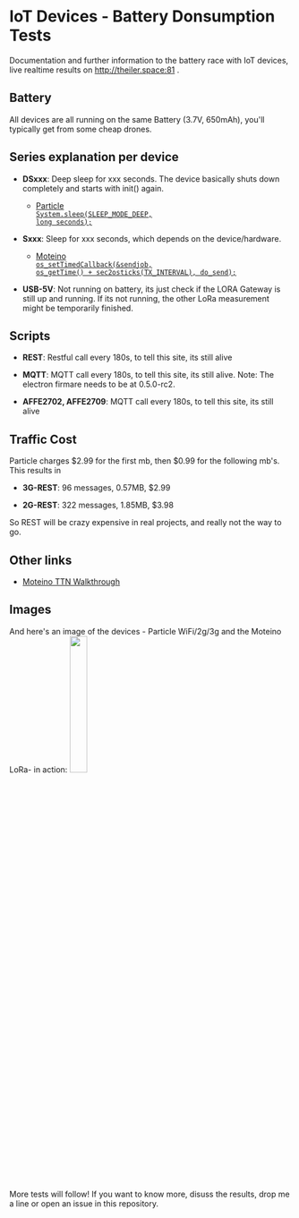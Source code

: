 # IoT Devices - Battery Donsumption Tests

Documentation and further information to the battery race with IoT devices, live realtime results on http://theiler.space:81 .

## Battery
All devices are all running on the same Battery (3.7V, 650mAh), you'll typically get from some cheap drones.

## Series explanation per device

* **DSxxx**: Deep sleep for xxx seconds. The device basically shuts down completely and starts with init() again.

  * [Particle](https://www.particle.io/) <code class="language-html" data-lang="c"><span class="nt">
        <a href="https://docs.particle.io/reference/firmware/electron/#sleep-sleep-">System.sleep(SLEEP_MODE_DEEP, long seconds);</a>
      </span></code>

* **Sxxx**: Sleep for xxx seconds, which depends on the device/hardware.

  * [Moteino](http://lowpowerlab.com/moteino/) <code class="language-html" data-lang="c"><span class="nt">
        <a href="https://github.com/matthijskooijman/arduino-lmic/blob/master/examples/ttn/ttn.ino">os_setTimedCallback(&sendjob, os_getTime() + sec2osticks(TX_INTERVAL), do_send);</a>
      </span></code>
* **USB-5V**: Not running on battery, its just check if the LORA Gateway is still up and running. If its not running, the other LoRa measurement might be temporarily finished.

## Scripts

* **REST**: Restful call every 180s, to tell this site, its still alive

* **MQTT**: MQTT call every 180s, to tell this site, its still alive. Note: The electron firmare needs to be at 0.5.0-rc2.

* **AFFE2702, AFFE2709**: MQTT call every 180s, to tell this site, its still alive

## Traffic Cost

Particle charges $2.99 for the first mb, then $0.99 for the following mb's. This results in

* **3G-REST**: 96 messages, 0.57MB, $2.99

* **2G-REST**: 322 messages, 1.85MB, $3.98

So REST will be crazy expensive in real projects, and really not the way to go.

## Other links

* [Moteino TTN Walkthrough]("https://github.com/lukastheiler/ttn_monteino")

## Images
And here's an image of the devices - Particle WiFi/2g/3g and the Moteino LoRa- in action:
<a href="battery_showdown.png" target="blank">
  <img href="https://github.com/lukastheiler/IoT-devices-battery-test/blob/master/public/battery_showdown.png?raw=true" src="https://github.com/lukastheiler/IoT-devices-battery-test/blob/master/public/battery_showdown.png?raw=true" width="25%">
</a>

More tests will follow! If you want to know more, disuss the results, drop me a line or open an issue in this repository.

